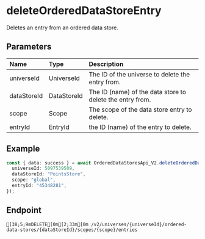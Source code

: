 
# deleteOrderedDataStoreEntry
Deletes an entry from an ordered data store.


## Parameters
| Name        | Type        | Description                                               |
| :---------- | :---------- | :-------------------------------------------------------- |
| universeId  | UniverseId  | The ID of the universe to delete the entry from.          |
| dataStoreId | DataStoreId | The ID (name) of the data store to delete the entry from. |
| scope       | Scope       | The scope of the data store entry to delete.              |
| entryId     | EntryId     | the ID (name) of the entry to delete.                     |



## Example
```ts copy showLineNumbers
const { data: success } = await OrderedDataStoresApi_V2.deleteOrderedDataStoreEntry({
  universeId: 5097539509,
  dataStoreId: "PointsStore",
  scope: "global",
  entryId: "45348281",
}); 
```



## Endpoint
```ansi
[38;5;9mDELETE[0m[2;33m[0m /v2/universes/{universeId}/ordered-data-stores/{dataStoreId}/scopes/{scope}/entries
```
  